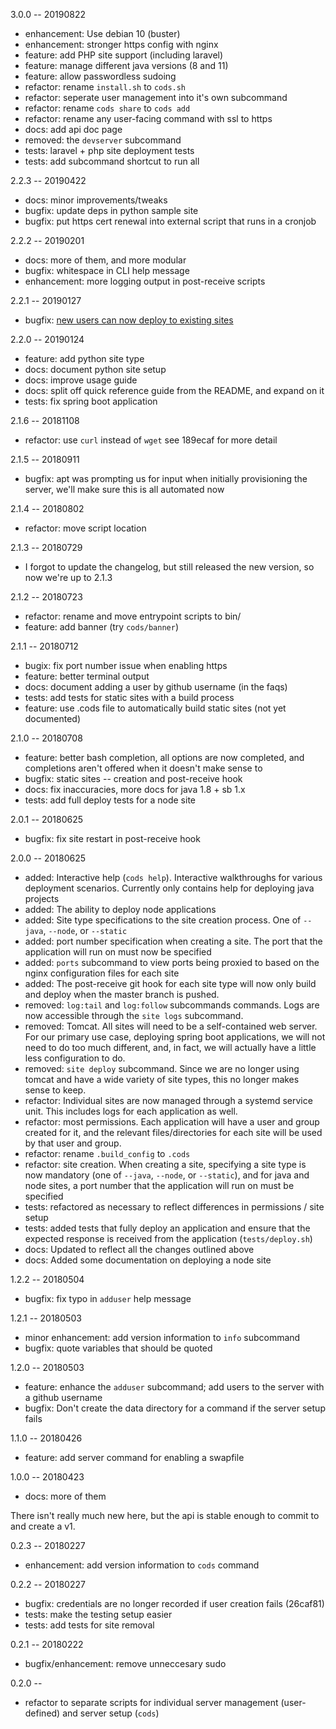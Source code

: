 3.0.0 -- 20190822

- enhancement: Use debian 10 (buster)
- enhancement: stronger https config with nginx
- feature: add PHP site support (including laravel)
- feature: manage different java versions (8 and 11)
- feature: allow passwordless sudoing
- refactor: rename `install.sh` to `cods.sh`
- refactor: seperate user management into it's own subcommand
- refactor: rename `cods share` to `cods add`
- refactor: rename any user-facing command with ssl to https
- docs: add api doc page
- removed: the `devserver` subcommand
- tests: laravel + php site deployment tests
- tests: add subcommand shortcut to run all

2.2.3 -- 20190422

- docs: minor improvements/tweaks
- bugfix: update deps in python sample site
- bugfix: put https cert renewal into external script that runs in a cronjob

2.2.2 -- 20190201

- docs: more of them, and more modular
- bugfix: whitespace in CLI help message
- enhancement: more logging output in post-receive scripts

2.2.1 -- 20190127

- bugfix: [new users can now deploy to existing sites](https://github.com/zgulde/cods/issues/8)

2.2.0 -- 20190124

- feature: add python site type
- docs: document python site setup
- docs: improve usage guide
- docs: split off quick reference guide from the README, and expand on it
- tests: fix spring boot application

2.1.6 -- 20181108

- refactor: use `curl` instead of `wget` see 189ecaf for more detail

2.1.5 -- 20180911

- bugfix: apt was prompting us for input when initially provisioning the server,
  we'll make sure this is all automated now

2.1.4 -- 20180802

- refactor: move script location

2.1.3 -- 20180729

- I forgot to update the changelog, but still released the new version, so now
  we're up to 2.1.3

2.1.2 -- 20180723

- refactor: rename and move entrypoint scripts to bin/
- feature: add banner (try `cods/banner`)

2.1.1 -- 20180712

- bugix: fix port number issue when enabling https
- feature: better terminal output
- docs: document adding a user by github username (in the faqs)
- tests: add tests for static sites with a build process
- feature: use .cods file to automatically build static sites (not yet documented)

2.1.0 -- 20180708

- feature: better bash completion, all options are now completed, and
  completions aren't offered when it doesn't make sense to
- bugfix: static sites -- creation and post-receive hook
- docs: fix inaccuracies, more docs for java 1.8 + sb 1.x
- tests: add full deploy tests for a node site

2.0.1 -- 20180625

- bugfix: fix site restart in post-receive hook

2.0.0 -- 20180625

- added: Interactive help (`cods help`). Interactive walkthroughs for various
  deployment scenarios. Currently only contains help for deploying java projects
- added: The ability to deploy node applications
- added: Site type specifications to the site creation process. One of `--java`,
`--node`, or `--static`
- added: port number specification when creating a site. The port that the
  application will run on must now be specified
- added: `ports` subcommand to view ports being proxied to based on the nginx
  configuration files for each site
- added: The post-receive git hook for each site type will now only build and
  deploy when the master branch is pushed.
- removed: `log:tail` and `log:follow` subcommands commands. Logs are now
  accessible through the `site logs` subcommand.
- removed: Tomcat. All sites will need to be a self-contained web server. For
  our primary use case, deploying spring boot applications, we will not need to
  do too much different, and, in fact, we will actually have a little less
  configuration to do.
- removed: `site deploy` subcommand. Since we are no longer using tomcat and
  have a wide variety of site types, this no longer makes sense to keep.
- refactor: Individual sites are now managed through a systemd service
  unit. This includes logs for each application as well.
- refactor: most permissions. Each application will have a user and group
  created for it, and the relevant files/directories for each site will be used
  by that user and group.
- refactor: rename `.build_config` to `.cods`
- refactor: site creation. When creating a site, specifying a site type is now
  mandatory (one of `--java`, `--node`, or `--static`), and for java and node
  sites, a port number that the application will run on must be specified
- tests: refactored as necessary to reflect differences in permissions / site
  setup
- tests: added tests that fully deploy an application and ensure that the
  expected response is received from the application (`tests/deploy.sh`)
- docs: Updated to reflect all the changes outlined above
- docs: Added some documentation on deploying a node site

1.2.2 -- 20180504

- bugfix: fix typo in `adduser` help message

1.2.1 -- 20180503

- minor enhancement: add version information to `info` subcommand
- bugfix: quote variables that should be quoted

1.2.0 -- 20180503

- feature: enhance the `adduser` subcommand; add users to the server with a
  github username
- bugfix: Don't create the data directory for a command if the server setup fails

1.1.0 -- 20180426

- feature: add server command for enabling a swapfile

1.0.0 -- 20180423

- docs: more of them

There isn't really much new here, but the api is stable enough to commit to and
create a v1.

0.2.3 -- 20180227

- enhancement: add version information to `cods` command

0.2.2 -- 20180227

- bugfix: credentials are no longer recorded if user creation fails (26caf81)
- tests: make the testing setup easier
- tests: add tests for site removal

0.2.1 -- 20180222

- bugfix/enhancement: remove unneccesary sudo

0.2.0 --

- refactor to separate scripts for individual server management (user-defined)
  and server setup (`cods`)
